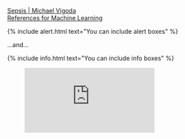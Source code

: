 


[Sepsis | Michael Vigoda](https://michaelvigoda.com/2020/01/24/Sepsis.html#cms-data-by-years)  
[References for Machine Learning](https://michaelvigoda.com/2021/05/07/References-for-Machine-Learning.html)  



{% include alert.html text="You can include alert boxes" %}

...and...

{% include info.html text="You can include info boxes" %}




<figure class="video_container">
  <iframe src="https://www.youtube.com/embed/aircAruvnKk" frameborder="0" allowfullscreen="true"> </iframe>
</figure>



